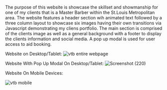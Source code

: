 The purpose of this website is showcase the skillset and showmanship for one of my clients that is a Master Barber within the St.Louis Metropolitan area. 
The website features a header section wih animated text followed by a three column layout to showcase six images having their own transitions via Javascript demonstrating my cliens portfolio.
The main section is comprised of the clients image as well as a general background with a footer to display the clients information and social media.
A pop up modal is used for user access to aid booking. 

Website on Desktop/Tablet:
![vtb entire webpage](https://github.com/user-attachments/assets/81732dcb-0b6e-4a12-9739-ef1f52f332bc)

Website With Pop Up Modal On Desktop/Tablet:
![Screenshot (220)](https://github.com/user-attachments/assets/d34b5218-57a7-4577-98ca-8de004ca3a71)











Website On Mobile Devices:




![vtb mobile](https://github.com/user-attachments/assets/2a8a971a-416f-4cd7-a661-1f540a60f916)



